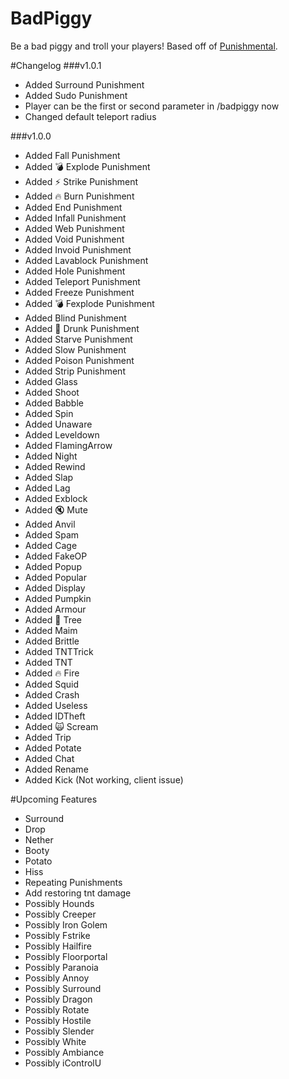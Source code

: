 # BadPiggy
Be a bad piggy and troll your players! Based off of [Punishmental](http://dev.bukkit.org/bukkit-plugins/punishmental/). 

#Changelog
###v1.0.1
* Added Surround Punishment
* Added Sudo Punishment
* Player can be the first or second parameter in /badpiggy now
* Changed default teleport radius

###v1.0.0
* Added Fall Punishment
* Added :bomb: Explode Punishment 
* Added :zap: Strike Punishment
* Added :fire: Burn Punishment
* Added End Punishment
* Added Infall Punishment
* Added Web Punishment
* Added Void Punishment
* Added Invoid Punishment
* Added Lavablock Punishment
* Added Hole Punishment
* Added Teleport Punishment
* Added Freeze Punishment
* Added :bomb: Fexplode Punishment
* Added Blind Punishment
* Added :beer: Drunk Punishment
* Added Starve Punishment
* Added Slow Punishment
* Added Poison Punishment
* Added Strip Punishment
* Added Glass
* Added Shoot
* Added Babble
* Added Spin
* Added Unaware
* Added Leveldown
* Added FlamingArrow
* Added Night
* Added Rewind
* Added Slap
* Added Lag
* Added Exblock
* Added :mute: Mute
* Added Anvil
* Added Spam
* Added Cage
* Added FakeOP
* Added Popup
* Added Popular
* Added Display
* Added Pumpkin
* Added Armour 
* Added :deciduous_tree: Tree
* Added Maim
* Added Brittle
* Added TNTTrick 
* Added TNT
* Added :fire: Fire
* Added Squid
* Added Crash
* Added Useless
* Added IDTheft
* Added :scream_cat: Scream 
* Added Trip
* Added Potate
* Added Chat
* Added Rename
* Added Kick (Not working, client issue)

#Upcoming Features
* Surround
* Drop
* Nether
* Booty
* Potato
* Hiss
* Repeating Punishments
* Add restoring tnt damage
* Possibly Hounds
* Possibly Creeper
* Possibly Iron Golem
* Possibly Fstrike
* Possibly Hailfire
* Possibly Floorportal
* Possibly Paranoia
* Possibly Annoy
* Possibly Surround
* Possibly Dragon
* Possibly Rotate
* Possibly Hostile
* Possibly Slender
* Possibly White
* Possibly Ambiance
* Possibly iControlU
